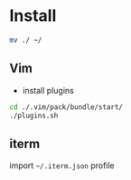 # Install

```bash
mv ./ ~/
```

## Vim

* install plugins

```bash
cd ./.vim/pack/bundle/start/
./plugins.sh
```

## iterm

import `~/.iterm.json` profile
